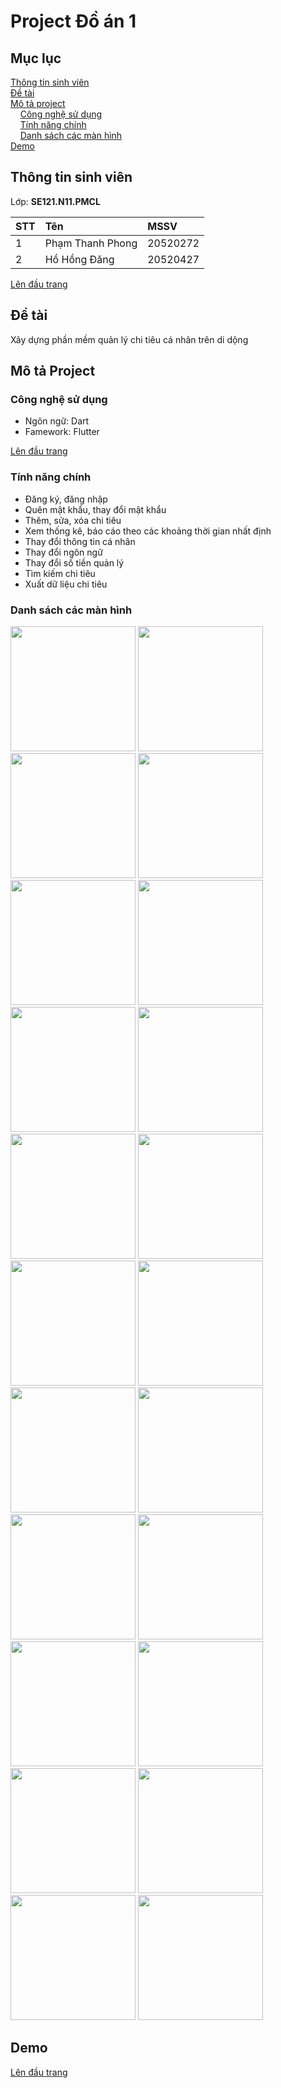 # Project Đồ án 1
<a name="top"><a>
## Mục lục

[Thông tin sinh viên](#info)\
[Đề tài](#topic)\
[Mô tả project](#project)\
&nbsp;&nbsp;&nbsp; [Công nghệ sử dụng](#use)\
&nbsp;&nbsp;&nbsp; [Tính năng chính](#main-feature)\
&nbsp;&nbsp;&nbsp; [Danh sách các màn hình](#screen)\
[Demo](#demo)

## Thông tin sinh viên <a name="info"></a>

Lớp: **SE121.N11.PMCL** 

| STT  | Tên                | MSSV      |
|:-----|:-------------------|:----------|
|  1   |  Phạm Thanh Phong  | 20520272  |
|  2   |  Hồ Hồng Đăng      | 20520427  |

[Lên đầu trang](#top)
## Đề tài <a name="topic"></a>

Xây dựng phần mềm quản lý chi tiêu cá nhân trên di dộng

## Mô tả Project <a name="project"></a>

### Công nghệ sử dụng <a name="use"></a>

- Ngôn ngữ: Dart
- Famework: Flutter

[Lên đầu trang](#top)
### Tính năng chính <a name="main-feature"></a>
- Đăng ký, đăng nhập
- Quên mật khẩu, thay đổi mật khẩu
- Thêm, sửa, xóa chi tiêu
- Xem thống kê, báo cáo theo các khoảng thời gian nhất định
- Thay đổi thông tin cá nhân
- Thay đổi ngôn ngữ
- Thay đổi số tiền quản lý
- Tìm kiếm chi tiêu
- Xuất dữ liệu chi tiêu

### Danh sách các màn hình <a name="screen"></a>
<p float="left">
  <img src="https://user-images.githubusercontent.com/94039133/205861382-223ca57e-7ba2-4d4f-8f1a-db4efed92bd4.jpg" width="200" />
  <img src="https://user-images.githubusercontent.com/94039133/205861377-6157446a-51dc-4178-9ceb-21cd2dcf7ddf.jpg" width="200" />
  <img src="https://user-images.githubusercontent.com/94039133/205861373-f7b016b7-6002-45e5-a384-8ce2f0eaa1f5.jpg" width="200" />
  <img src="https://user-images.githubusercontent.com/94039133/205861396-f232b953-c473-486f-bd80-ff3e6342359e.jpg" width="200" />
  <img src="https://user-images.githubusercontent.com/94039133/205861393-dca51506-ccf7-44b1-a25b-670b95c4dab5.jpg" width="200" />
  <img src="https://user-images.githubusercontent.com/94039133/205861371-d2e86ac2-0a3e-4cfd-aee1-01b7de40fcfc.jpg" width="200" />
  <img src="https://user-images.githubusercontent.com/94039133/205861367-048407b7-e352-4726-85f4-b64b4eb726b0.jpg" width="200" />
  <img src="https://user-images.githubusercontent.com/94039133/205861389-1072c0c6-e03a-4784-b4bd-775b766b4389.jpg" width="200" />
  <img src="https://user-images.githubusercontent.com/94039133/205861351-f7bf5982-f969-4d75-bb27-9d7f55a005da.jpg" width="200" /> 
  <img src="https://user-images.githubusercontent.com/94039133/205861366-21c0076f-51df-4370-8ff7-f6600fc3e3cd.jpg" width="200" />
  <img src="https://user-images.githubusercontent.com/94039133/205861362-7e9adaaf-ca63-493e-ab02-b00bc281c61f.jpg" width="200" />
  <img src="https://user-images.githubusercontent.com/94039133/205861343-67cf9a9d-e610-4739-8a45-c0e7e554f518.jpg" width="200" />
  <img src="https://user-images.githubusercontent.com/94039133/205861409-f18aab61-f892-477d-a77e-4fce584b7325.jpg" width="200" />
  <img src="https://user-images.githubusercontent.com/94039133/205861412-c4f002f0-b985-40bc-b170-b0d22cc03f93.jpg" width="200" />
  <img src="https://user-images.githubusercontent.com/94039133/205861420-336c2f08-aecc-4855-a12a-2bcc31e171b4.jpg" width="200" />
  <img src="https://user-images.githubusercontent.com/94039133/205861405-0891f3ed-82f6-4e89-be58-ebc02c524164.jpg" width="200" />
  <img src="https://user-images.githubusercontent.com/94039133/205861402-e06fa041-ea5e-427e-a9ed-7921dd44894f.jpg" width="200" />
  <img src="https://user-images.githubusercontent.com/94039133/205861436-b778d775-f7ef-4403-a861-841dc13c67de.jpg" width="200" />
  <img src="https://user-images.githubusercontent.com/94039133/205861431-ddb79ee8-743c-4814-9076-e7eae8108669.jpg" width="200" />
  <img src="https://user-images.githubusercontent.com/94039133/205861445-646fd875-4cf7-44c5-972a-8ab744472b5e.jpg" width="200" />
  <img src="https://user-images.githubusercontent.com/94039133/205861424-a68679fd-610c-4825-bf3b-975f6593bab0.jpg" width="200" />
  <img src="https://user-images.githubusercontent.com/94039133/205861442-40a46ac5-a375-4d19-87b1-a63d186f21fe.jpg" width="200" />
</p>

## Demo <a name="demo"></a>
  
[Lên đầu trang](#top)
